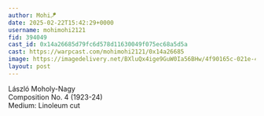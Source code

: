 ```yaml
---
author: Mohi🪁
date: 2025-02-22T15:42:29+0000
username: mohimohi2121
fid: 394049
cast_id: 0x14a26685d79fc6d578d11630049f075ec68a5d5a
cast: https://warpcast.com/mohimohi2121/0x14a26685
image: https://imagedelivery.net/BXluQx4ige9GuW0Ia56BHw/4f90165c-021e-40c1-9909-6a25c6a1d900/original
layout: post
---
```

László Moholy-Nagy  
Composition No. 4    (1923-24)  
Medium: Linoleum cut  

<img src='https://imagedelivery.net/BXluQx4ige9GuW0Ia56BHw/4f90165c-021e-40c1-9909-6a25c6a1d900/original' alt='' referrerpolicy='no-referrer'/>